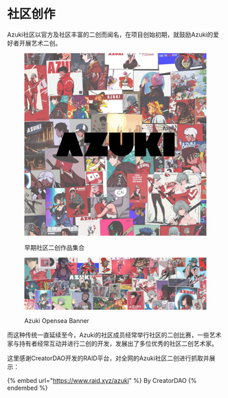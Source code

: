 # 社区创作

Azuki社区以官方及社区丰富的二创而闻名，在项目创始初期，就鼓励Azuki的爱好者开展艺术二创。

<figure><img src="../.gitbook/assets/image (16) (1).png" alt=""><figcaption><p>早期社区二创作品集合</p></figcaption></figure>

<figure><img src="../.gitbook/assets/image (2).png" alt=""><figcaption><p>Azuki Opensea Banner</p></figcaption></figure>

而这种传统一直延续至今，Azuki的社区成员经常举行社区的二创比赛，一些艺术家与持有者经常互动并进行二创的开发，发展出了多位优秀的社区二创艺术家。

这里感谢CreatorDAO开发的RAID平台，对全网的Azuki社区二创进行抓取并展示：

{% embed url="https://www.raid.xyz/azuki" %}
By CreatorDAO
{% endembed %}
